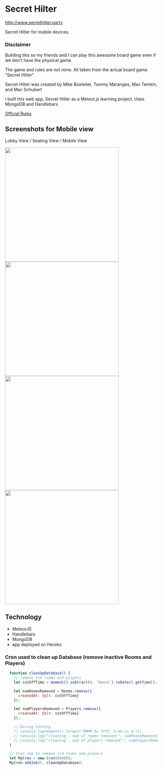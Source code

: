 # Secret Hilter

http://www.secrethitler.party

Secret Hitler for mobile devices.

### Disclaimer

Building this so my friends and I can play this awesome board game even if we don't have the physical game.

The game and rules are not mine. All taken from the actual board game "Secret Hilter"

Secret Hilter was created by Mike Boxleiter, Tommy Maranges, Max Temkin, and Mac Schubert

I built this web app, Secret Hitler as a Meteor.js learning project. Uses MongoDB and Handlebars

[Official Rules](http://www.secrethitler.com/assets/Secret_Hitler_Rules.pdf)

## Screenshots for Mobile view

Lobby View / Seating View / Mobile View

<img src="./docs/images/lobby_view.png" width="375px"/> <img src="./docs/images/seating_view.png" width="375px"/> <img src="./docs/images/game_view2.png" width="375px"/> <img src="./docs/images/game_view3.png" width="375px"/>
## Technology

  - MeteorJS
  - Handlebars
  - MongoDB
  - app deployed on Heroku

### Cron used to clean up Database (remove inactive Rooms and Players)
```js
  function cleanUpDatabase() {
    // remove old rooms and players
    let cutOffTime = moment().subtract(8, 'hours').toDate().getTime();

    let numRoomsRemoved = Rooms.remove({
      createdAt: {$lt: cutOffTime}
    });

    let numPlayersRemoved = Players.remove({
      createdAt: {$lt: cutOffTime}
    });

    // During testing
    // console.log(moment().format('MMMM Do YYYY, h:mm:ss a'));
    // console.log("cleaning - num of rooms removed:", numRoomsRemoved);
    // console.log("cleaning - num of players removed:", numPlayersRemoved);
  }

  // Cron Job to remove old rooms and players
  let MyCron = new Cron(60000);
  MyCron.addJob(5, cleanUpDatabase);
```

<!-- ## Experience while building the app

### Biggest Bugs -->
